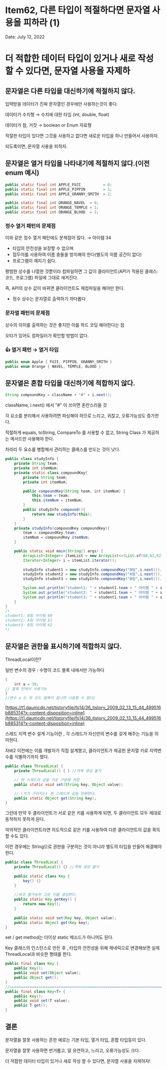 # Item62, 다른 타입이 적절하다면 문자열 사용을 피하라 (1)

Date: July 12, 2022

# 더 적합한 데이터 타입이 있거나 새로 작성 할 수 있다면, 문자열 사용을 자제하

## 

## **문자열은 다른 타입을 대신하기에 적절하지 않다.**

입력받을 데이터가 진짜 문자열인 경우에만 사용하는것이 좋다.

데이터가 수치형 → 수치에 대한 타입 (int, double, float)

데이터가 참, 거짓 → boolean or Enum 자료형

적절한 타입이 있다면 그것을 사용하고 없다면 새로운 타입을 하나 만들어서 사용하자.

되도록이면, 문자열 사용을 피하자.

## **문자열은 열거 타입을 나타내기에 적절하지 않다.(이전 enum 예시)**

```java
public static final int APPLE_FUJI          = 0;
public static final int APPLE_PIPPIN        = 1;
public static final int APPLE_GRANNY_SMITH  = 2;

public static final int ORANGE_NAVEL  = 0;
public static final int ORANGE_TEMPLE = 1;
public static final int ORANGE_BLOOD  = 2;
```

### **정수 열거 패턴의 문제점**

이와 같은 정수 열거 패턴에도 문제점이 많다. → 아이템 34

- 타입의 안전성을 보장할 수 없으며
- 접두어를 사용하여 이름 충돌을 방지해야 한다(별도의 이름 공간이 없다)
- 프로그램이 깨지기 쉽다.

평범한 상수를 나열한 것뿐이라 컴파일하면 그 값이 클라이언트(API가 적용된 클래스: 코드, 프로그램) 파일에 그대로 새겨진다.

즉, API의 상수 값이 바뀌면 클라이언트도 재컴파일을 해야만 한다.

- 정수 상수는 문자열로 출력하기 까다롭다

### **문자열 패턴의 문제점**

상수의 의미를 출력하는 것은 좋지만 이를 하드 코딩 해야한다는 점

오타가 있어도 컴파일러가 확인할 방법이 없다.

### **👍 열거 패턴 → 열거 타입**

```java
public enum Apple { FUJI, PIPPIN, GRANNY_SMITH }
public enum Orange { NAVEL, TEMPLE, BLOOD }
```

## **문자열은 혼합 타입을 대신하기에 적합하지 않다.**

```java
String compoundKey = className + "#" + i.next();
```

className, i.next() 에서 "#" 이 쓰이면 혼란스러울 것

각 요소를 분리해서 사용하려면 파싱해야 하므로 느리고, 귀찮고, 오류가능성도 증가한다.

적절하게 equals, toString, CompareTo 를 사용할 수 없고, String Class 가 제공하는 메서드만 사용해야 한다.

차라리 두 요소를 병합해서 관리하는 클래스를 만드는 것이 낫다.

```java
public class studyInfo {
    private String team;
    private int itemNum;
    private static class compoundKey{
        private String team;
        private int itemNum;

        public compoundKey(String team, int itemNum) {
            this.team = team;
            this.itemNum = itemNum;
        }
        public studyInfo compound(){
            return new studyInfo(this);
        }
    }
    private studyInfo(compoundKey compoundKey){
        team = compoundKey.team;
        itemNum = compoundKey.itemNum;
    }

    public static void main(String[] args) {
        ArrayList<Integer> itemList = new ArrayList<>(List.of(60,61,62));
        Iterator<Integer> i = itemList.iterator();
        
        studyInfo student1 = new studyInfo.compoundKey("B팀",i.next()).compound();
        studyInfo student2 = new studyInfo.compoundKey("A팀",i.next()).compound();
        studyInfo student3 = new studyInfo.compoundKey("B팀",i.next()).compound();

        System.out.println("student1: " + student1.team + " 아이템 " + student1.itemNum);
        System.out.println("student2: " + student1.team + " 아이템 " + student2.itemNum);
        System.out.println("student3: " + student1.team + " 아이템 " + student3.itemNum);
    }
}
/*
student1: B팀 아이템 60
student2: A팀 아이템 61
student3: B팀 아이템 62
*/
```

## **문자열은 권한을 표시하기에 적합하지 않다.**

ThreadLocal이란?

일반 변수의 경우 : 수명이 코드 블록 내에서만 가능하다

```java
{
	int a = 10;
// 블록 안에서 사용가능
}
//변수 a 는 위 코드 블록이 끝나면 사용할 수 없다/
```

[https://t1.daumcdn.net/tistoryfile/fs14/36_tistory_2009_02_13_15_44_499516b885314?x-content-disposition=inline](https://t1.daumcdn.net/tistoryfile/fs14/36_tistory_2009_02_13_15_44_499516b885314?x-content-disposition=inline)

스레드 지역 변수 설계 기능이란 , 각 스레드가 자신만의 변수를 갖게 해주는 기능을 의미한다.

자바2 이전에는 이를 개발자가 직접 설계했고, 클라이언트가 제공한 문자열 키로 지역변수를 식별하기까지 했다.

```java
public class ThreadLocal {
    private ThreadLocal() { } //객체 생성 불가

    // 현 스레드의 값을 키로 구분해 저장
    public static void set(String key, Object value);

    // (키가 가리키는) 현 스레드의 값을 반환한다.
    public static Object get(String key);
}
```

그런데 만약 두 클라이언트가 서로 같은 키를 사용하게 되면, 두 클라이언트 모두 제대로 동작하지 못하게 된다.

악의적인 클라이언트라면 의도적으로 같은 키를 사용하여 다른 클라이언트의 값을 획득할 수도 있다.

이런 경우에는 String으로 권한을 구분하는 것이 아니라 별도의 타입을 만들어 해결해야 한다.

```java
public class ThreadLocal {
    private ThreadLocal() {} //객체 생성 불가
    
    public static class Key {
        key() {}
    }
    
    //위조 불가능한 고유 키를 생성한다.
    public static Key getKey() {
		return new Key();
    }
    
    public static void set(Key key, Object value);
    public static Object get(Key key);
}
```

set / get method는 더이상 static 메소드가 아니어도 된다.

Key 클래스의 인스턴스로 만든 후 , 타입의 안전성을 위해 제네릭으로 변경해보면 실제 ThreadLocal과 비슷한 형태를 띈다.

```java
public final class Key {
    public Key();
    public void set(Object value);
    public Object get();
}
//=============================================================================
public final class Key<T> {
    public Key();
    public void set(T value);
    public T get();
}
```

## 결론

문자열을 잘못 사용하는 흔한 예로는 기본 타입, 열거 타입, 혼합 타입등이 있다.

문자열을 잘못 사용하면 번거롭고, 덜 유연하고, 느리고, 오류가능성도 크다.

더 적합한 데이터 타입이 있거나 새로 작성 할 수 있다면, 문자열 사용을 자제하자!

